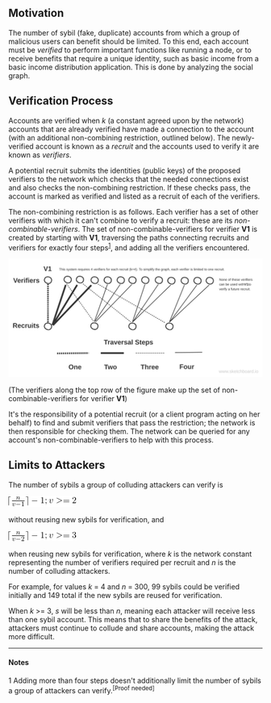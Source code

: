 ## Motivation

The number of sybil (fake, duplicate) accounts from which a group of malicious users can benefit should be limited. To this end, each account must be *verified* to perform important functions like running a node, or to receive benefits that require a unique identity, such as basic income from a basic income distribution application. This is done by analyzing the social graph.

## Verification Process

Accounts are verified when _k_ (a constant agreed upon by the network) accounts that are already verified have made a connection to the account (with an additional non-combining restriction, outlined below). The newly-verified account is known as a _recruit_ and the accounts used to verify it are known as _verifiers_.

A potential recruit submits the identities (public keys) of the proposed verifiers to the network which checks that the needed connections exist and also checks the non-combining restriction.  If these checks pass, the account is marked as verified and listed as a recruit of each of the verifiers.

The non-combining restriction is as follows. Each verifier has a set of other verifiers with which it can't combine to verify a recruit: these are its _non-combinable-verifiers_. The set of non-combinable-verifiers for verifier __V1__ is created by starting with __V1__, traversing the paths connecting recruits and verifiers for exactly four steps<sup>[1](#foot1)</sup>, and adding all the verifiers encountered.

![figure: non-combinable-verifiers](images/non-combinable-verifiers.svg)

(The verifiers along the top row of the figure make up the set of non-combinable-verifiers for verifier __V1__)

It's the responsibility of a potential recruit (or a client program acting on her behalf) to find and submit verifiers that pass the restriction; the network is then responsible for checking them.  The network can be queried for any account's non-combinable-verifiers to help with this process.

## Limits to Attackers

The number of sybils a group of colluding attackers can verify is 

![ceil(n/(k-1))-1](images/sybil-formula1.png)

without reusing new sybils for verification, and

![ceil(n/(k-2))-1](images/sybil-formula2.png)

when reusing new sybils for verification, where _k_ is the network constant representing the number of verifiers required per recruit and _n_ is the number of colluding attackers.

For example, for values _k_ = 4 and _n_ = 300, 99 sybils could be verified initially and 149 total if the new sybils are reused for verification.

When _k_ >= 3, _s_ will be less than _n_, meaning each attacker will receive less than one sybil account.  This means that to share the benefits of the attack, attackers must continue to collude and share accounts, making the attack more difficult.

----
#### Notes
<a name="foot1">1</a> Adding more than four steps doesn't additionally limit the number of sybils a group of attackers can verify.<sup>[Proof needed]</sup>
